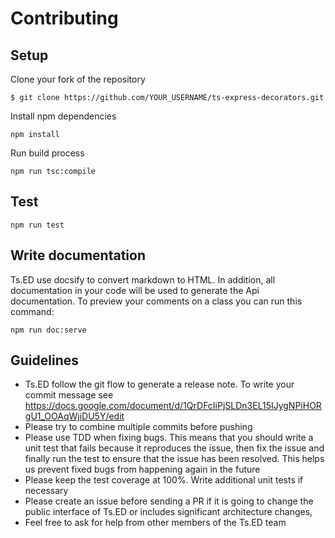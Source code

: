 # Contributing 

## Setup

Clone your fork of the repository

```
$ git clone https://github.com/YOUR_USERNAME/ts-express-decorators.git
```

Install npm dependencies

```
npm install
```

Run build process

```
npm run tsc:compile
```

## Test

```
npm run test
```

## Write documentation

Ts.ED use docsify to convert markdown to HTML. In addition, all documentation in your code will be used to generate
the Api documentation. To preview your comments on a class you can run this command:

```
npm run doc:serve
```

## Guidelines

- Ts.ED follow the git flow to generate a release note. To write your commit message see https://docs.google.com/document/d/1QrDFcIiPjSLDn3EL15IJygNPiHORgU1_OOAqWjiDU5Y/edit
- Please try to combine multiple commits before pushing
- Please use TDD when fixing bugs. This means that you should write a unit test that fails because it reproduces the issue, then fix the issue and finally run the test to ensure that the issue has been resolved. This helps us prevent fixed bugs from happening again in the future
- Please keep the test coverage at 100%. Write additional unit tests if necessary
- Please create an issue before sending a PR if it is going to change the public interface of Ts.ED or includes significant architecture changes,
- Feel free to ask for help from other members of the Ts.ED team